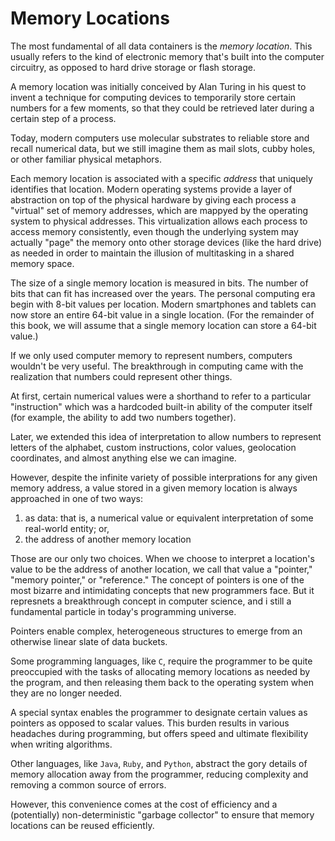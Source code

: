 # Memory Locations

The most fundamental of all data containers is the _memory location_.  This usually refers to the kind of electronic memory that's built into the computer circuitry, as opposed to hard drive storage or flash storage.

A memory location was initially conceived by Alan Turing in his quest to invent a technique for computing devices to temporarily store certain numbers for a few moments, so that they could be retrieved later during a certain step of a process.

Today, modern computers use molecular substrates to reliable store and recall numerical data, but we still imagine them as mail slots, cubby holes, or other familiar physical metaphors.

Each memory location is associated with a specific _address_ that uniquely identifies that location.  Modern operating systems provide a layer of abstraction on top of the physical hardware by giving each process a "virtual" set of memory addresses, which are mappyed by the operating system to physical addresses.  This virtualization allows each process to access memory consistently, even though the underlying system may actually "page" the memory onto other storage devices (like the hard drive) as needed in order to maintain the illusion of multitasking in a shared memory space.

The size of a single memory location is measured in bits. The number of bits that can fit has increased over the years.  The personal computing era begin with 8-bit values per location.  Modern smartphones and tablets can now store an entire 64-bit value in a single location.  (For the remainder of this book, we will assume that a single memory location can store a 64-bit value.)

If we only used computer memory to represent numbers, computers wouldn't be very useful.  The breakthrough in computing came with the realization that numbers could represent other things.

At first, certain numerical values were a shorthand to refer to a particular "instruction" which was a hardcoded built-in ability of the computer itself (for example, the ability to add two numbers together).

Later, we extended this idea of interpretation to allow numbers to represent letters of the alphabet, custom instructions, color values, geolocation coordinates, and almost anything else we can imagine.

However, despite the infinite variety of possible interprations for any given memory address, a value stored in a given memory location is always approached in one of two ways:

1. as data: that is, a numerical value or equivalent interpretation of some real-world entity; or,
2. the address of another memory location

Those are our only two choices.  When we choose to interpret a location's value to be the address of another location, we call that value a "pointer," "memory pointer," or "reference."
The concept of pointers is one of the most bizarre and intimidating concepts that new programmers face.  But it represnets a breakthrough concept in computer science, and i still a fundamental particle in today's programming universe.

Pointers enable complex, heterogeneous structures to emerge from an otherwise linear slate of data buckets.

Some programming languages, like `C`, require the programmer to be quite preoccupied with the tasks of allocating memory locations as needed by the program, and then releasing them back to the operating system when they are no longer needed.

A special syntax enables the programmer to designate certain values as pointers as opposed to scalar values.  This burden results in various headaches during programming, but offers speed and ultimate flexibility when writing algorithms.

Other languages, like `Java`, `Ruby`, and `Python`, abstract the gory details of memory allocation away from the programmer, reducing complexity and removing a common source of errors.

However, this convenience comes at the cost of efficiency and a (potentially) non-deterministic "garbage collector" to ensure that memory locations can be reused efficiently.
